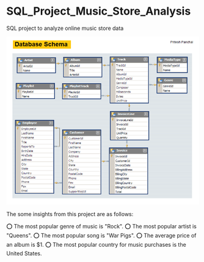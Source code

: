 # SQL_Project_Music_Store_Analysis
SQL project to analyze online music store data 

![](https://github.com/priteshpanchall/MusicStoreAnalysis_SQL/blob/main/MusicDatabaseSchema.png)

The some insights from this project are as follows:

⭕ The most popular genre of music is "Rock".
⭕ The most popular artist is "Queens".
⭕ The most popular song is "War Pigs".
⭕ The average price of an album is $1.
⭕ The most popular country for music purchases is the United States.
